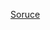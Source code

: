 [Soruce](https://github.com/microsoft/TypeScript-Website/tree/v2/packages/documentation/copy/en/javascript)
